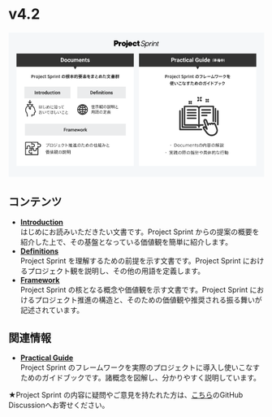 # v4.2

![文書構造](images/illust_documents.png)

## コンテンツ

* [**Introduction**](introduction.md)  
はじめにお読みいただきたい文書です。Project Sprint からの提案の概要を紹介した上で、その基盤となっている価値観を簡単に紹介します。
* [**Definitions**](definitions.md)  
Project Sprint を理解するための前提を示す文書です。Project Sprint におけるプロジェクト観を説明し、その他の用語を定義します。
* [**Framework**](framework.md)  
Project Sprint の核となる概念や価値観を示す文書です。Project Sprint におけるプロジェクト推進の構造と、そのための価値観や推奨される振る舞いが記述されています。

## 関連情報

* [**Practical Guide**](https://miro.com/app/board/uXjVMX-zl6s=/)  
Project Sprint のフレームワークを実際のプロジェクトに導入し使いこなすためのガイドブックです。諸概念を図解し、分かりやすく説明しています。

★Project Sprint の内容に疑問やご意見を持たれた方は、[こちら](https://github.com/copilot-jp/project-sprint/discussions)のGitHub Discussionへお寄せください。
